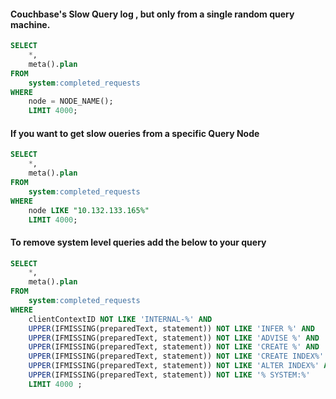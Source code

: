 #### Couchbase's Slow Query log , but only from a single random query machine.
```sql
SELECT 
    *,
    meta().plan
FROM
    system:completed_requests
WHERE
    node = NODE_NAME();
    LIMIT 4000;
```


#### If you want to get slow oueries from a specific Query Node

```sql
SELECT 
    *, 
    meta().plan
FROM 
    system:completed_requests 
WHERE 
    node LIKE "10.132.133.165%" 
    LIMIT 4000;
```

#### To remove system level queries add the below to your query

```sql
SELECT
    *, 
    meta().plan
FROM 
    system:completed_requests 
WHERE  
    clientContextID NOT LIKE 'INTERNAL-%' AND 
    UPPER(IFMISSING(preparedText, statement)) NOT LIKE 'INFER %' AND 
    UPPER(IFMISSING(preparedText, statement)) NOT LIKE 'ADVISE %' AND 
    UPPER(IFMISSING(preparedText, statement)) NOT LIKE 'CREATE %' AND 
    UPPER(IFMISSING(preparedText, statement)) NOT LIKE 'CREATE INDEX%' AND 
    UPPER(IFMISSING(preparedText, statement)) NOT LIKE 'ALTER INDEX%' AND 
    UPPER(IFMISSING(preparedText, statement)) NOT LIKE '% SYSTEM:%' 
    LIMIT 4000 ;
```